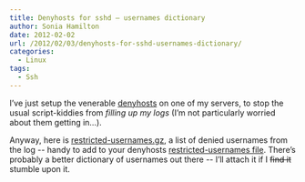 ```yaml
---
title: Denyhosts for sshd – usernames dictionary
author: Sonia Hamilton
date: 2012-02-02
url: /2012/02/03/denyhosts-for-sshd-usernames-dictionary/
categories:
  - Linux
tags:
  - Ssh
---
```

I&#8217;ve just setup the venerable [denyhosts][1] on one of my servers, to stop the usual script-kiddies from *filling up my logs* (I&#8217;m not particularly worried about them getting in&#8230;).

<!--more-->

Anyway, here is [restricted-usernames.gz][2], a list of denied usernames from the log -- handy to add to your denyhosts [restricted-usernames file][3]. There&#8217;s probably a better dictionary of usernames out there -- I&#8217;ll attach it if I <del>find it</del> stumble upon it.

 [1]: http://denyhosts.sourceforge.net/
 [2]: http://blog.snowfrog.net/wp-content/uploads/2012/02/restricted-usernames.gz
 [3]: http://denyhosts.sourceforge.net/faq.html#restricted
